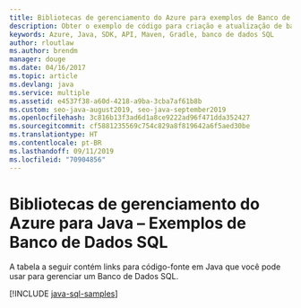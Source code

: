```yaml
---
title: Bibliotecas de gerenciamento do Azure para exemplos de Banco de Dados SQL para Java
description: Obter o exemplo de código para criação e atualização de bancos de dados SQL do Azure usando as bibliotecas de gerenciamento do Azure para Java
keywords: Azure, Java, SDK, API, Maven, Gradle, banco de dados SQL
author: rloutlaw
ms.author: brendm
manager: douge
ms.date: 04/16/2017
ms.topic: article
ms.devlang: java
ms.service: multiple
ms.assetid: e4537f38-a60d-4218-a9ba-3cba7af61b8b
ms.custom: seo-java-august2019, seo-java-september2019
ms.openlocfilehash: 3c816b13f3ad6d1a8ce9222ad96f471dda352427
ms.sourcegitcommit: cf5881235569c754c829a8f819642a6f5aed30be
ms.translationtype: HT
ms.contentlocale: pt-BR
ms.lasthandoff: 09/11/2019
ms.locfileid: "70904856"
---
```

# <a name="azure-management-libraries-for-java---sql-database-samples"></a>Bibliotecas de gerenciamento do Azure para Java – Exemplos de Banco de Dados SQL

A tabela a seguir contém links para código-fonte em Java que você pode usar para gerenciar um Banco de Dados SQL.

[!INCLUDE [java-sql-samples](includes/java-sql-samples.md)]